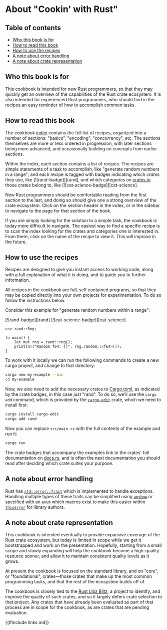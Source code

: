 # About "Cookin' with Rust"

## Table of contents

- [Who this book is for](#who-this-book-is-for)
- [How to read this book](#how-to-read-this-book)
- [How to use the recipes](#how-to-use-the-recipes)
- [A note about error handling](#a-note-about-error-handling)
- [A note about crate representation](#a-note-about-crate-representation)

## Who this book is for

This cookbook is intended for new Rust programmers, so that they may
quickly get an overview of the capabilities of the Rust crate
ecosystem. It is also intended for experienced Rust programmers, who
should find in the recipes an easy reminder of how to accomplish
common tasks.

## How to read this book

The cookbook [index] contains the full list of recipes, organized into
a number of sections: "basics", "encoding", "concurrency", etc.  The
sections themselves are more or less ordered in progression, with
later sections being more advanced, and occasionally building on
concepts from earlier sections.

Within the index, each section contains a list of recipes. The recipes
are simple statements of a task to accomplish, like "generate random
numbers in a range"; and each recipe is tagged with badges indicating
which _crates_ they use, like [![rand-badge]][rand], and which
categories on [crates.io] those crates belong to, like
[![cat-science-badge]][cat-science].

New Rust programmers should be comfortable reading from the first
section to the last, and doing so should give one a strong overview of
the crate ecosystem. Click on the section header in the index, or in
the sidebar to navigate to the page for that section of the book.

If you are simply looking for the solution to a simple task, the
cookbook is today more difficult to navigate. The easiest way to find
a specific recipe is to scan the index looking for the crates and
categories one is interested in. From there, click on the name of the
recipe to view it. This will improve in the future.

## How to use the recipes

Recipes are designed to give you instant access to working code, along
with a full explanation of what it is doing, and to guide you to
further information.

All recipes in the cookbook are full, self contained programs, so
that they may be copied directly into your own projects for
experimentation. To do so follow the instructions below.

Consider this example for "generate random numbers within a range":

[![rand-badge]][rand] [![cat-science-badge]][cat-science]

```rust,edition2024
use rand::Rng;

fn main() {
    let mut rng = rand::rng();
    println!("Random f64: {}", rng.random::<f64>());
}
```

To work with it locally we can run the following commands to create
a new cargo project, and change to that directory:


```sh
cargo new my-example --bin
cd my-example
```

Now, we also need to add the necessary crates to [Cargo.toml], as
indicated by the crate badges, in this case just "rand". To do so,
we'll use the `cargo add` command, which is provided by the
[`cargo-edit`] crate, which we need to install first:

```sh
cargo install cargo-edit
cargo add rand
```

Now you can replace `src/main.rs` with the full contents of the
example and run it:

```sh
cargo run
```

The crate badges that accompany the examples link to the crates' full
documentation on [docs.rs], and is often the next documentation you
should read after deciding which crate suites your purpose.

## A note about error handling
Rust has [`std::error::Trait`] which is implemented to handle exceptions.
Handling multiple types of these traits can be simplified using [`anyhow`]
or specified with an `enum` which macros exist to make this easier within
[`thiserror`] for library authors.

<!-- TODO: about error handling -->

## A note about crate representation

This cookbook is intended eventually to provide expansive coverage of
the Rust crate ecosystem, but today is limited in scope while we get
it bootstrapped and work on the presentation. Hopefully, starting
from a small scope and slowly expanding will help the cookbook become
a high-quality resource sooner, and allow it to maintain consistent
quality levels as it grows.

At present the cookbook is focused on the standard library, and on
"core", or "foundational", crates—those crates that make up the most
common programming tasks, and that the rest of the ecosystem builds
off of.

The cookbook is closely tied to the [Rust Libz Blitz], a project to
identify, and improve the quality of such crates, and so it largely
defers crate selection to that project. Any crates that have already
been evaluated as part of that process are in scope for the cookbook,
as are crates that are pending evaluation.

{{#include links.md}}

[index]: intro.html
[Rust Libz Blitz]: https://internals.rust-lang.org/t/rust-libz-blitz/5184
[crates.io]: https://crates.io
[docs.rs]: https://docs.rs
[Cargo.toml]: http://doc.crates.io/manifest.html
[`anyhow`]: https://docs.rs/anyhow/latest/anyhow/
[`cargo-edit`]: https://github.com/killercup/cargo-edit
[`std::error::Trait`]: https://doc.rust-lang.org/std/error/trait.Error.html
[`thiserror`]: https://docs.rs/thiserror/latest/thiserror/
